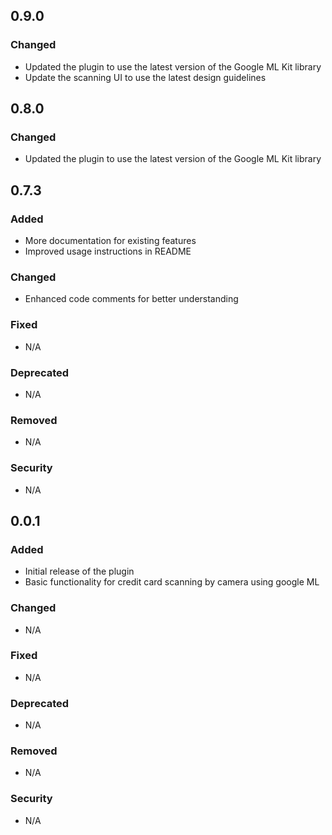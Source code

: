 ## 0.9.0
### Changed
- Updated the plugin to use the latest version of the Google ML Kit library
- Update the scanning UI to use the latest design guidelines



## 0.8.0

### Changed
- Updated the plugin to use the latest version of the Google ML Kit library

## 0.7.3

### Added
- More documentation for existing features
- Improved usage instructions in README

### Changed
- Enhanced code comments for better understanding

### Fixed
- N/A

### Deprecated
- N/A

### Removed
- N/A

### Security
- N/A

## 0.0.1

### Added
- Initial release of the plugin
- Basic functionality for credit card scanning by camera using google ML

### Changed
- N/A

### Fixed
- N/A

### Deprecated
- N/A

### Removed
- N/A

### Security
- N/A
